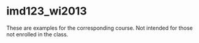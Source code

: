 imd123_wi2013
=============

These are examples for the corresponding course. Not intended for those not enrolled in the class.
